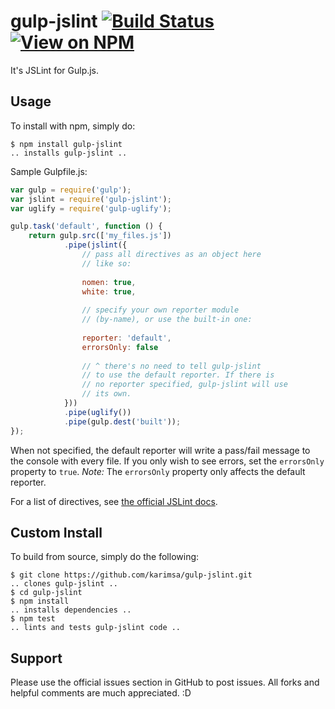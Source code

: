 # gulp-jslint [![Build Status](http://img.shields.io/travis/karimsa/gulp-jslint.svg?style=flat)](https://travis-ci.org/karimsa/gulp-jslint) [![View on NPM](http://img.shields.io/npm/dm/gulp-jslint.svg?style=flat)](http://npmjs.org/package/gulp-jslint)
It's JSLint for Gulp.js.

## Usage

To install with npm, simply do:

```
$ npm install gulp-jslint
.. installs gulp-jslint ..
```

Sample Gulpfile.js:

```javascript
var gulp = require('gulp');
var jslint = require('gulp-jslint');
var uglify = require('gulp-uglify');

gulp.task('default', function () {
    return gulp.src(['my_files.js'])
            .pipe(jslint({
                // pass all directives as an object here
                // like so:
                
                nomen: true,
                white: true,
                
                // specify your own reporter module
                // (by-name), or use the built-in one:
                
                reporter: 'default',
                errorsOnly: false
                
                // ^ there's no need to tell gulp-jslint
                // to use the default reporter. If there is
                // no reporter specified, gulp-jslint will use
                // its own.
            }))
            .pipe(uglify())
            .pipe(gulp.dest('built'));
});
```

When not specified, the default reporter will write a pass/fail message to the console with every file.  If you only wish to see errors, set the `errorsOnly` property to `true`.  *Note:* The `errorsOnly` property only affects the default reporter.

For a list of directives, see [the official JSLint docs](http://www.jslint.com/lint.html).

## Custom Install
To build from source, simply do the following:

```
$ git clone https://github.com/karimsa/gulp-jslint.git
.. clones gulp-jslint ..
$ cd gulp-jslint
$ npm install
.. installs dependencies ..
$ npm test
.. lints and tests gulp-jslint code ..
```

## Support
Please use the official issues section in GitHub to post issues.
All forks and helpful comments are much appreciated. :D
